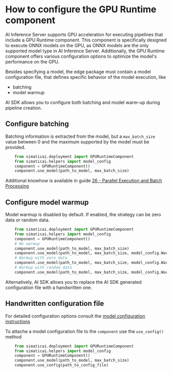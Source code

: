 <!--
SPDX-FileCopyrightText: Copyright (C) 2020-2024 Siemens AG

SPDX-License-Identifier: MIT
-->

# How to configure the GPU Runtime component

AI Inference Server supports GPU acceleration for executing pipelines that include a GPU Runtime component. This component is specifically designed to execute ONNX models on the GPU, as ONNX models are the only supported model type in AI Inference Server. Additionally, the GPU Runtime component offers various configuration options to optimize the model's performance on the GPU. 

Besides specifying a model, the edge package must contain a model configuration file, that defines specific behavior of the model execution, like

- batching
- model warmup

AI SDK allows you to configure both batching and model warm-up during pipeline creation.

## Configure batching

Batching information is extracted from the model, but a `max_batch_size` value between 0 and the maximum supported by the model must be provided.

```python
    from simaticai.deployment import GPURuntimeComponent
    from simaticai.helpers import model_config
    component = GPURuntimeComponent()
    component.use_model(path_to_model, max_batch_size)
```

Additional knowhow is available in guide [26 - Parallel Execution and Batch Processing](./26-parallel-execution-and-batch-processing.md)

## Configure model warmup

Model warmup is disabled by default. If enabled, the strategy can be zero data or random data.

```python
    from simaticai.deployment import GPURuntimeComponent
    from simaticai.helpers import model_config
    component = GPURuntimeComponent()
    # No warmup
    component.use_model(path_to_model, max_batch_size)
    component.use_model(path_to_model, max_batch_size, model_config.Warmup.DISABLED)
    # Warmup with zero data
    component.use_model(path_to_model, max_batch_size, model_config.Warmup.ZERO_DATA)
    # Warmup with random data
    component.use_model(path_to_model, max_batch_size, model_config.Warmup.RANDOM_DATA)
```

Alternatively, AI SDK allows you to replace the AI SDK generated configuration file with a handwritten one.

## Handwritten configuration file

For detailed configuration options consult the [model configuration instructions](https://docs.nvidia.com/deeplearning/triton-inference-server/user-guide/docs/user_guide/model_configuration.html)

To attache a model configuration file to the `component` use the `use_config()` method

```python
    from simaticai.deployment import GPURuntimeComponent
    from simaticai.helpers import model_config
    component = GPURuntimeComponent()
    component.use_model(path_to_model, max_batch_size)
    component.use_config(path_to_config_file)
```
